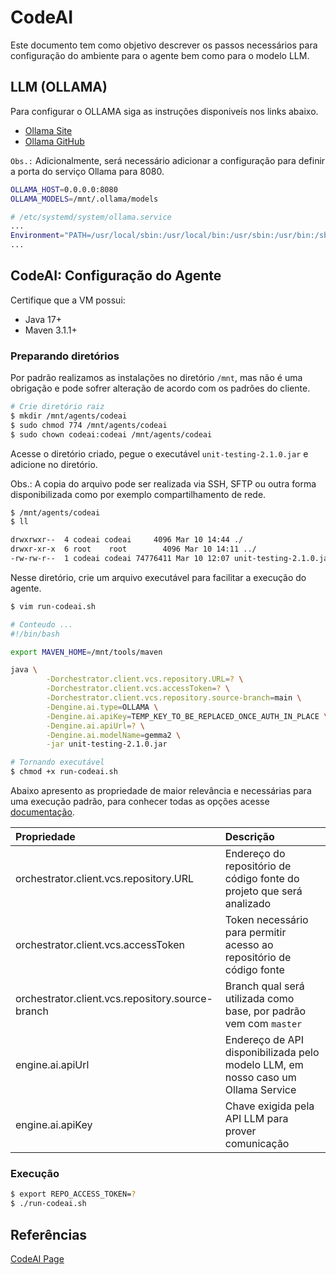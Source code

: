 # CodeAI 
Este documento tem como objetivo descrever os passos necessários para configuração do ambiente para o agente bem como para o modelo LLM.

## LLM (OLLAMA)
Para configurar o OLLAMA siga as instruções disponiveís nos links abaixo.

* [Ollama Site](https://ollama.com/download/linux)
* [Ollama GitHub](https://github.com/ollama/ollama/blob/main/docs/linux.md)

``Obs.:`` Adicionalmente, será necessário adicionar a configuração para definir a porta do serviço Ollama para 8080.

~~~sh
OLLAMA_HOST=0.0.0.0:8080
OLLAMA_MODELS=/mnt/.ollama/models

# /etc/systemd/system/ollama.service
...
Environment="PATH=/usr/local/sbin:/usr/local/bin:/usr/sbin:/usr/bin:/sbin:/bin:/usr/games:/usr/local/games:/snap/bin" "OLLAMA_HOST=0.0.0.0:8080" "OLLAMA_MODELS=/mnt/.ollama/models"
...
~~~

## CodeAI: Configuração do Agente 

Certifique que a VM possui:
* Java 17+
* Maven 3.1.1+

### Preparando diretórios
Por padrão realizamos as instalações no diretório ``/mnt``, mas não é uma obrigação e pode sofrer alteração de acordo com os padrões do cliente.

```sh
# Crie diretório raiz
$ mkdir /mnt/agents/codeai
$ sudo chmod 774 /mnt/agents/codeai
$ sudo chown codeai:codeai /mnt/agents/codeai
```

Acesse o diretório criado, pegue o executável ``unit-testing-2.1.0.jar`` e adicione no diretório.

Obs.: A copia do arquivo pode ser realizada via SSH, SFTP ou outra forma disponibilizada como por exemplo compartilhamento de rede.

```sh
$ /mnt/agents/codeai
$ ll
```

```txt
drwxrwxr--  4 codeai codeai     4096 Mar 10 14:44 ./
drwxr-xr-x  6 root    root        4096 Mar 10 14:11 ../
-rw-rw-r--  1 codeai codeai 74776411 Mar 10 12:07 unit-testing-2.1.0.jar
```

Nesse diretório, crie um arquivo executável para facilitar a execução do agente.

```sh
$ vim run-codeai.sh

# Conteudo ...
#!/bin/bash

export MAVEN_HOME=/mnt/tools/maven

java \
        -Dorchestrator.client.vcs.repository.URL=? \
        -Dorchestrator.client.vcs.accessToken=? \
        -Dorchestrator.client.vcs.repository.source-branch=main \
        -Dengine.ai.type=OLLAMA \
        -Dengine.ai.apiKey=TEMP_KEY_TO_BE_REPLACED_ONCE_AUTH_IN_PLACE \
        -Dengine.ai.apiUrl=? \
        -Dengine.ai.modelName=gemma2 \
        -jar unit-testing-2.1.0.jar

# Tornando executável
$ chmod +x run-codeai.sh
```

Abaixo apresento as propriedade de maior relevância e necessárias para uma execução padrão, para conhecer todas as opções acesse [documentação](https://capgemini.sharepoint.com/sites/CuttingEdgeCommunity/SitePages/Code-AI-user-manual.aspx).

| Propriedade   |      Descrição      |
| :------------ | :------------------ |
| orchestrator.client.vcs.repository.URL | Endereço do repositório de código fonte do projeto que será analizado |
| orchestrator.client.vcs.accessToken | Token necessário para permitir acesso ao repositório de código fonte |
| orchestrator.client.vcs.repository.source-branch | Branch qual será utilizada como base, por padrão vem com ```master``` |
| engine.ai.apiUrl | Endereço de API disponibilizada pelo modelo LLM, em nosso caso um Ollama Service |
| engine.ai.apiKey | Chave exigida pela API LLM para prover comunicação |

### Execução

```sh
$ export REPO_ACCESS_TOKEN=?
$ ./run-codeai.sh
```

## Referências

[CodeAI Page](https://capgemini.sharepoint.com/sites/CuttingEdgeCommunity/SitePages/codeai.aspx)